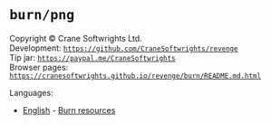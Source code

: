 # `burn/png`

Copyright © Crane Softwrights Ltd.  
Development: [`https://github.com/CraneSoftwrights/revenge`](https://github.com/CraneSoftwrights/revenge)  
Tip jar: [`https://paypal.me/CraneSoftwrights`](https://paypal.me/CraneSoftwrights)  
Browser pages: [`https://cranesoftwrights.github.io/revenge/burn/README.md.html`](https://cranesoftwrights.github.io/revenge/burn/README.md.html)  

Languages:

- [English](../../en/burn.md) - [Burn resources](../../en/burn.md)
